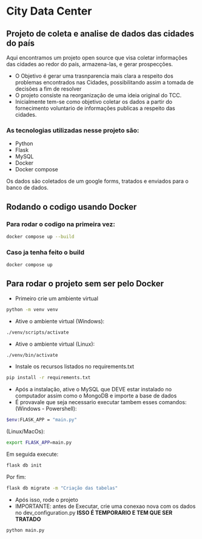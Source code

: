 # City Data Center
## Projeto de coleta e analise de dados das cidades do país
Aqui encontramos um projeto open source que visa coletar informações das cidades ao redor do país, armazena-las, e gerar prospecções.
*   O Objetivo é gerar uma trasnparencia mais clara a respeito dos problemas encontrados nas Cidades, possibilitando assim a tomada de decisões a fim de resolver
*   O projeto consiste na reorganização de uma ideia original do TCC.
*   Inicialmente tem-se como objetivo coletar os dados a partir do fornecimento voluntario de informações publicas a respeito das cidades.

### As tecnologias utilizadas nesse projeto são:
*   Python
*   Flask
*   MySQL
*   Docker
*   Docker compose

Os dados são coletados de um google forms, tratados e enviados para o banco de dados.

## Rodando o codigo usando Docker
### Para rodar o codigo na primeira vez:
```bash
docker compose up --build
```

### Caso ja tenha feito o build
```bash
docker compose up
```

## Para rodar o projeto sem ser pelo Docker
*   Primeiro crie um ambiente virtual
```bash
python -m venv venv
```
*   Ative o ambiente virtual (Windows):
```bash
./venv/scripts/activate
```   
*   Ative o ambiente virtual (Linux):
```bash
./venv/bin/activate
``` 
*   Instale os recursos listados no requirements.txt
```bash
pip install -r requirements.txt
```
*   Após a instalação, ative o MySQL que DEVE estar instalado no computador assim como o MongoDB e importe a base de dados
*   É provavale que seja necessario executar tambem esses comandos:
(Windows - Powershell):
```bash
$env:FLASK_APP = "main.py"
``` 
(Linux/MacOs):
```bash
export FLASK_APP=main.py
``` 
Em seguida execute:
```bash
flask db init
```
Por fim:
```bash
flask db migrate -m "Criação das tabelas"
```

*   Após isso, rode o projeto
* IMPORTANTE: antes de Executar, crie uma conexao nova com os dados no dev_configuration.py **ISSO É TEMPORARIO E TEM QUE SER TRATADO**
```bash
python main.py
```